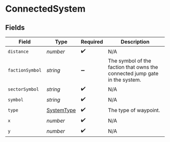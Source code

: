 # ConnectedSystem


## Fields

| Field                                                                      | Type                                                                       | Required                                                                   | Description                                                                |
| -------------------------------------------------------------------------- | -------------------------------------------------------------------------- | -------------------------------------------------------------------------- | -------------------------------------------------------------------------- |
| `distance`                                                                 | *number*                                                                   | :heavy_check_mark:                                                         | N/A                                                                        |
| `factionSymbol`                                                            | *string*                                                                   | :heavy_minus_sign:                                                         | The symbol of the faction that owns the connected jump gate in the system. |
| `sectorSymbol`                                                             | *string*                                                                   | :heavy_check_mark:                                                         | N/A                                                                        |
| `symbol`                                                                   | *string*                                                                   | :heavy_check_mark:                                                         | N/A                                                                        |
| `type`                                                                     | [SystemType](../../models/shared/systemtype.md)                            | :heavy_check_mark:                                                         | The type of waypoint.                                                      |
| `x`                                                                        | *number*                                                                   | :heavy_check_mark:                                                         | N/A                                                                        |
| `y`                                                                        | *number*                                                                   | :heavy_check_mark:                                                         | N/A                                                                        |